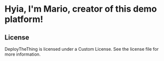 # Hyia, I'm Mario, creator of this demo platform!

## License

DeployTheThing is licensed under a Custom License. See the license file for more information.

